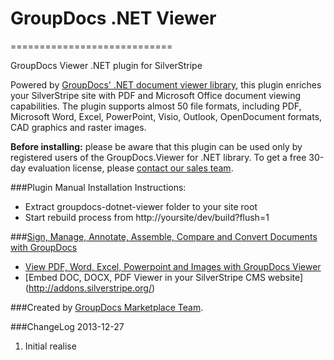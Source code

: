 # GroupDocs .NET Viewer
============================

GroupDocs Viewer .NET plugin for SilverStripe

Powered by <a href="http://groupdocs.com/dotnet/document-viewer-library" target="_blank">GroupDocs' .NET document viewer library</a>, this plugin enriches your SilverStripe site with PDF and Microsoft Office document viewing capabilities. The plugin supports almost 50 file formats, including PDF, Microsoft Word, Excel, PowerPoint, Visio, Outlook, OpenDocument formats, CAD graphics and raster images.

<strong>Before installing:</strong> please be aware that this plugin can be used only by registered users of the GroupDocs.Viewer for .NET library. To get a free 30-day evaluation license, please <a href="http://groupdocs.com/corporate/contact" rel="nofollow" target="_blank">contact our sales team</a>.

###Plugin Manual Installation Instructions:

- Extract groupdocs-dotnet-viewer folder to your site root
- Start rebuild process from http://yoursite/dev/build?flush=1

###[Sign, Manage, Annotate, Assemble, Compare and Convert Documents with GroupDocs](http://groupdocs.com)
* [View PDF, Word, Excel, Powerpoint and Images with GroupDocs Viewer](http://groupdocs.com/html5-document-viewer)
* [Embed DOC, DOCX, PDF Viewer in your SilverStripe CMS website] (http://addons.silverstripe.org/)


###Created by [GroupDocs Marketplace Team](http://groupdocs.com/marketplace).

###ChangeLog
2013-12-27
1.  Initial realise
